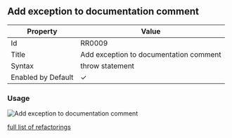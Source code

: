 ## Add exception to documentation comment

| Property           | Value                                  |
| ------------------ | -------------------------------------- |
| Id                 | RR0009                                 |
| Title              | Add exception to documentation comment |
| Syntax             | throw statement                        |
| Enabled by Default | &#x2713;                               |

### Usage

![Add exception to documentation comment](../../images/refactorings/AddExceptionToDocumentationComment.png)

[full list of refactorings](Refactorings.md)